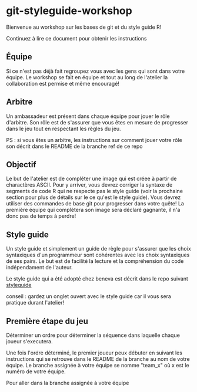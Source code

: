 # git-styleguide-workshop

Bienvenue au workshop sur les bases de git et du style guide R!

Continuez à lire ce document pour obtenir les instructions

## Équipe

Si ce n'est pas déjà fait regroupez vous avec les gens qui sont dans votre équipe. Le workshop se fait en équipe et tout au long de l'atelier la collaboration est permise et même encouragé!

## Arbitre

Un ambassadeur est présent dans chaque équipe pour jouer le rôle d'arbitre. Son rôle est de s'assurer que vous êtes en mesure de progresser dans le jeu tout en respectant les règles du jeu.

PS : si vous êtes un arbitre, les instructions sur comment jouer votre rôle son décrit dans le README de la branche ref de ce repo

## Objectif

Le but de l'atelier est de compléter une image qui est créee à partir de charactères ASCII. Pour y arriver, vous devrez corriger la syntaxe de segments de code R qui ne respecte pas le style guide (voir la prochaine section pour plus de détails sur le ce qu'est le style guide). Vous devrez utiliser des commandes de base git pour progresser dans votre quête! La première équipe qui complètera son image sera déclaré gagnante, il n'a donc pas de temps à perdre!


## Style guide

Un style guide et simplement un guide de règle pour s'assurer que les choix syntaxiques d'un programmeur sont cohérentes avec les choix syntaxiques de ses pairs. Le but est de facilité la lecture et la compréhension du code indépendament de l'auteur.

Le style guide qui a été adopté chez beneva est décrit dans le repo suivant [styleguide](https://github.com/LaCapitale/cgen-actu-coding)

conseil : gardez un onglet ouvert avec le style guide car il vous sera pratique durant l'atelier!

## Première étape du jeu

Déterminer un ordre pour déterminer la séquence dans laquelle chaque joueur s'executera.

Une fois l'ordre déterminé, le premier joueur peux débuter en suivant les instructions qui se retrouve dans le README de la branche au nom de votre équipe. Le branche assignée à votre équipe se nomme "team_x" où x est le numéro de votre équipe.

Pour aller dans la branche assignée à votre équipe 


